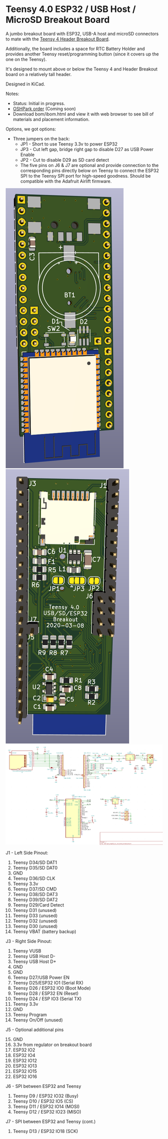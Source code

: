 # Teensy 4.0 ESP32 / USB Host / MicroSD Breakout Board

A jumbo breakout board with ESP32, USB-A host and microSD connectors to mate with the [Teensy 4 Header Breakout Board](https://github.com/blackketter/teensy4_header_breakout).

Additionally, the board includes a space for RTC Battery Holder and provides another Teensy reset/programming button (since it covers up the one on the Teensy).

It's designed to mount above or below the Teensy 4 and Header Breakout board on a relatively tall header.

Designed in KiCad.

Notes:

- Status: Initial in progress.
- [OSHPark order]() (Coming soon)
- Download bom/ibom.html and view it with web browser to see bill of materials and placement information.

Options, we got options:

* Three jumpers on the back:
  * JP1 - Short to use Teensy 3.3v to power ESP32
  * JP3 - Cut left gap, bridge right gap to disable D27 as USB Power Enable
  * JP2 - Cut to disable D29 as SD card detect
  * The five pins on J6 & J7 are optional and provide connection to the corresponding pins directly below on Teensy to connect the ESP32 SPI to the Teensy SPI port for high-speed goodness.  Should be compatible with the Adafruit Airlift firmware.
 
![breakout render](render.png)
![breakout render_back](render_back.png)
![schematic](schematic.png)

J1 - Left Side Pinout:

1. Teensy D34/SD DAT1
2. Teensy D35/SD DAT0
3. GND
4. Teensy D36/SD CLK
5. Teensy 3.3v
6. Teensy D37/SD CMD
7. Teensy D38/SD DAT3
8. Teensy D39/SD DAT2
9. Teensy D29/Card Detect
10. Teensy D31 (unused)
11. Teensy D33 (unused)
12. Teensy D32 (unused)
13. Teensy D30 (unused)
14. Teensy VBAT (battery backup)

J3 - Right Side Pinout:

1. Teensy VUSB
2. Teensy USB Host D-
3. Teensy USB Host D+
4. GND
5. GND
6. Teensy D27/USB Power EN
7. Teensy D25/ESP32 IO1 (Serial RX)
8. Teensy D26 / ESP32 IO0 (Boot Mode)
9. Teensy D28 / ESP32 EN (Reset)
10. Teensy D24 / ESP IO3 (Serial TX)
11. Teensy 3.3v
12. GND
13. Teensy Program
14. Teensy On/Off (unused)

J5 - Optional additional pins

15. GND
16. 3.3v from regulator on breakout board
17. ESP32 IO2
18. ESP32 IO4
19. ESP32 IO12
20. ESP32 IO13
21. ESP32 IO15
22. ESP32 IO16

J6 - SPI between ESP32 and Teensy

1. Teensy D9 / ESP32 IO32 (Busy)
2. Teensy D10 / ESP32 IO5 (CS)
3. Teensy D11 / ESP32 IO14 (MOSI)
4. Teensy D12 / ESP32 IO23 (MISO)

J7 - SPI between ESP32 and Teensy (cont.)

1. Teensy D13 / ESP32 IO18 (SCK)
